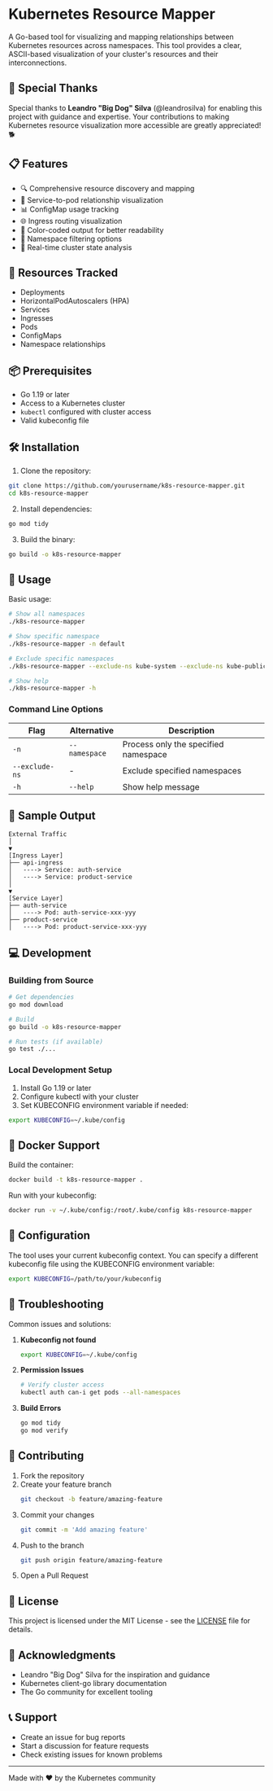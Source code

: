 # Kubernetes Resource Mapper

A Go-based tool for visualizing and mapping relationships between Kubernetes resources across namespaces. This tool provides a clear, ASCII-based visualization of your cluster's resources and their interconnections.

## 🙏 Special Thanks

Special thanks to **Leandro "Big Dog" Silva** (@leandrosilva) for enabling this project with guidance and expertise. Your contributions to making Kubernetes resource visualization more accessible are greatly appreciated! 🐕

## 📋 Features

- 🔍 Comprehensive resource discovery and mapping
- 🔗 Service-to-pod relationship visualization
- 📊 ConfigMap usage tracking
- 🌐 Ingress routing visualization
- 🎨 Color-coded output for better readability
- 🚀 Namespace filtering options
- 📡 Real-time cluster state analysis

## 🌟 Resources Tracked

- Deployments
- HorizontalPodAutoscalers (HPA)
- Services
- Ingresses
- Pods
- ConfigMaps
- Namespace relationships

## 📦 Prerequisites

- Go 1.19 or later
- Access to a Kubernetes cluster
- `kubectl` configured with cluster access
- Valid kubeconfig file

## 🛠️ Installation

1. Clone the repository:
```bash
git clone https://github.com/yourusername/k8s-resource-mapper.git
cd k8s-resource-mapper
```

2. Install dependencies:
```bash
go mod tidy
```

3. Build the binary:
```bash
go build -o k8s-resource-mapper
```

## 🚀 Usage

Basic usage:
```bash
# Show all namespaces
./k8s-resource-mapper

# Show specific namespace
./k8s-resource-mapper -n default

# Exclude specific namespaces
./k8s-resource-mapper --exclude-ns kube-system --exclude-ns kube-public

# Show help
./k8s-resource-mapper -h
```

### Command Line Options

| Flag | Alternative | Description |
|------|-------------|-------------|
| `-n` | `--namespace` | Process only the specified namespace |
| `--exclude-ns` | - | Exclude specified namespaces |
| `-h` | `--help` | Show help message |

## 📝 Sample Output

```plaintext
External Traffic
│
▼
[Ingress Layer]
├── api-ingress
│   ----> Service: auth-service
│   ----> Service: product-service
│
▼
[Service Layer]
├── auth-service
│   ----> Pod: auth-service-xxx-yyy
├── product-service
│   ----> Pod: product-service-xxx-yyy
```

## 💻 Development

### Building from Source

```bash
# Get dependencies
go mod download

# Build
go build -o k8s-resource-mapper

# Run tests (if available)
go test ./...
```

### Local Development Setup

1. Install Go 1.19 or later
2. Configure kubectl with your cluster
3. Set KUBECONFIG environment variable if needed:
```bash
export KUBECONFIG=~/.kube/config
```

## 🐳 Docker Support

Build the container:
```bash
docker build -t k8s-resource-mapper .
```

Run with your kubeconfig:
```bash
docker run -v ~/.kube/config:/root/.kube/config k8s-resource-mapper
```

## 🔧 Configuration

The tool uses your current kubeconfig context. You can specify a different kubeconfig file using the KUBECONFIG environment variable:

```bash
export KUBECONFIG=/path/to/your/kubeconfig
```

## 🐛 Troubleshooting

Common issues and solutions:

1. **Kubeconfig not found**
   ```bash
   export KUBECONFIG=~/.kube/config
   ```

2. **Permission Issues**
   ```bash
   # Verify cluster access
   kubectl auth can-i get pods --all-namespaces
   ```

3. **Build Errors**
   ```bash
   go mod tidy
   go mod verify
   ```

## 🤝 Contributing

1. Fork the repository
2. Create your feature branch
   ```bash
   git checkout -b feature/amazing-feature
   ```
3. Commit your changes
   ```bash
   git commit -m 'Add amazing feature'
   ```
4. Push to the branch
   ```bash
   git push origin feature/amazing-feature
   ```
5. Open a Pull Request

## 📝 License

This project is licensed under the MIT License - see the [LICENSE](LICENSE) file for details.

## 🌟 Acknowledgments

- Leandro "Big Dog" Silva for the inspiration and guidance
- Kubernetes client-go library documentation
- The Go community for excellent tooling

## 📞 Support

- Create an issue for bug reports
- Start a discussion for feature requests
- Check existing issues for known problems

---
Made with ❤️ by the Kubernetes community
